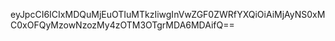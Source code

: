 eyJpcCI6ICIxMDQuMjEuOTIuMTkzIiwgInVwZGF0ZWRfYXQiOiAiMjAyNS0xMC0xOFQyMzowNzozMy4zOTM3OTgrMDA6MDAifQ==